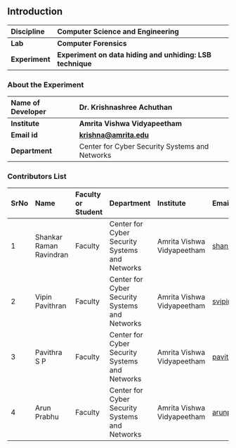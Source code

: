 ## Introduction

| <b>Discipline  | <b>Computer Science and Engineering      |
| :------------- | :--------------------------------------- |
| <b> Lab        | <b> Computer Forensics           |
| <b> Experiment | <b> Experiment on data hiding and unhiding: LSB technique |

### About the Experiment

| <b>Name of Developer | <b> Dr. Krishnashree Achuthan                  |
| :------------------- | :--------------------------------------------- |
| <b> Institute        | <b> Amrita Vishwa Vidyapeetham                 |
| <b> Email id         | <b> krishna@amrita.edu                         |
| <b> Department       | Center for Cyber Security Systems and Networks |

### Contributors List

| SrNo | Name                    | Faculty or Student | Department                                     | Institute                  | Email id                    |
| :--- | :---------------------- | :----------------- | :--------------------------------------------- | :------------------------- | :-------------------------- |
| 1    | Shankar Raman Ravindran | Faculty            | Center for Cyber Security Systems and Networks | Amrita Vishwa Vidyapeetham | shankarramanr@am.amrita.edu |
| 2   |Vipin Pavithran | Faculty            | Center for Cyber Security Systems and Networks | Amrita Vishwa Vidyapeetham | svipinp@am.amrita.edu  |
| 3   | Pavithra S P            | Faculty            | Center for Cyber Security Systems and Networks | Amrita Vishwa Vidyapeetham | pavithrasp@am.amrita.edu    |
| 4   | Arun Prabhu             | Faculty            | Center for Cyber Security Systems and Networks | Amrita Vishwa Vidyapeetham |arunprabhu@am.amrita.edu       |   
